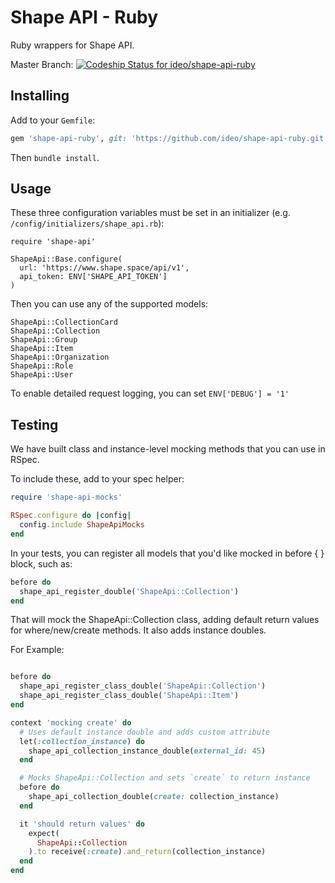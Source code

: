 # Shape API - Ruby

Ruby wrappers for Shape API.

Master Branch: [![Codeship Status for ideo/shape-api-ruby](https://app.codeship.com/projects/632a7ff0-107e-0137-0b10-06e5032501dc/status?branch=master)](https://app.codeship.com/projects/327125)

## Installing

Add to your `Gemfile`:

```ruby
gem 'shape-api-ruby', git: 'https://github.com/ideo/shape-api-ruby.git'
```

Then `bundle install`.

## Usage

These three configuration variables must be set in an initializer (e.g. `/config/initializers/shape_api.rb`):

```
require 'shape-api'

ShapeApi::Base.configure(
  url: 'https://www.shape.space/api/v1',
  api_token: ENV['SHAPE_API_TOKEN']
)
```

Then you can use any of the supported models:

```
ShapeApi::CollectionCard
ShapeApi::Collection
ShapeApi::Group
ShapeApi::Item
ShapeApi::Organization
ShapeApi::Role
ShapeApi::User
```

To enable detailed request logging, you can set `ENV['DEBUG'] = '1'`

## Testing

We have built class and instance-level mocking methods that you can use in RSpec.

To include these, add to your spec helper:

```ruby
require 'shape-api-mocks'

RSpec.configure do |config|
  config.include ShapeApiMocks
end
```

In your tests, you can register all models that you'd like mocked
in before { } block, such as:

```ruby
before do
  shape_api_register_double('ShapeApi::Collection')
end
```

That will mock the ShapeApi::Collection class, adding default return values for where/new/create methods. It also adds instance doubles.

For Example:

```ruby

before do
  shape_api_register_class_double('ShapeApi::Collection')
  shape_api_register_class_double('ShapeApi::Item')
end

context 'mocking create' do
  # Uses default instance double and adds custom attribute
  let(:collection_instance) do
    shape_api_collection_instance_double(external_id: 45)
  end

  # Mocks ShapeApi::Collection and sets `create` to return instance
  before do
    shape_api_collection_double(create: collection_instance)
  end

  it 'should return values' do
    expect(
      ShapeApi::Collection
    ).to receive(:create).and_return(collection_instance)
  end
end
```
